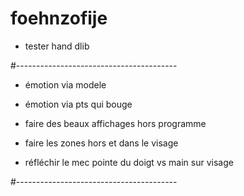 # foehnzofije



- tester hand dlib



#----------------------------------------

- émotion via modele

- émotion via pts qui bouge

- faire des beaux affichages hors programme

- faire les zones hors et dans le visage

- réfléchir le mec pointe du doigt vs main sur visage

#----------------------------------------

